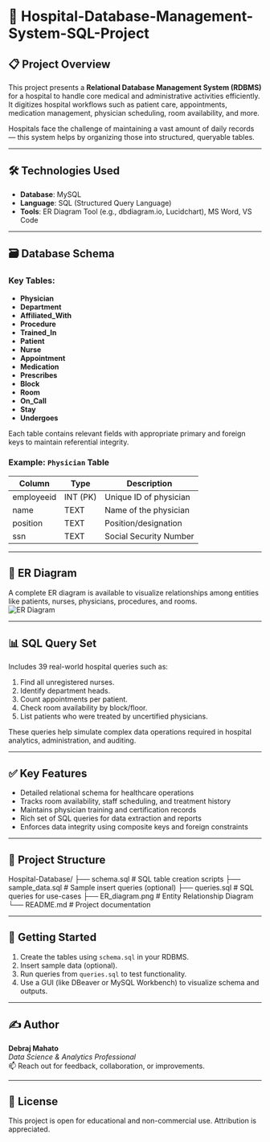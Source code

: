 # 🏥 Hospital-Database-Management-System-SQL-Project

## 📋 Project Overview

This project presents a **Relational Database Management System (RDBMS)** for a hospital to handle core medical and administrative activities efficiently. It digitizes hospital workflows such as patient care, appointments, medication management, physician scheduling, room availability, and more.

Hospitals face the challenge of maintaining a vast amount of daily records — this system helps by organizing those into structured, queryable tables.

---

## 🛠️ Technologies Used

- **Database**: MySQL
- **Language**: SQL (Structured Query Language)
- **Tools**: ER Diagram Tool (e.g., dbdiagram.io, Lucidchart), MS Word, VS Code

---

## 🗃️ Database Schema

### Key Tables:

- **Physician**
- **Department**
- **Affiliated_With**
- **Procedure**
- **Trained_In**
- **Patient**
- **Nurse**
- **Appointment**
- **Medication**
- **Prescribes**
- **Block**
- **Room**
- **On_Call**
- **Stay**
- **Undergoes**

Each table contains relevant fields with appropriate primary and foreign keys to maintain referential integrity.

### Example: `Physician` Table

| Column      | Type     | Description                         |
|-------------|----------|-------------------------------------|
| employeeid  | INT (PK) | Unique ID of physician              |
| name        | TEXT     | Name of the physician               |
| position    | TEXT     | Position/designation                |
| ssn         | TEXT     | Social Security Number              |

---

## 🔁 ER Diagram

A complete ER diagram is available to visualize relationships among entities like patients, nurses, physicians, procedures, and rooms.  
![ER Diagram](./images/er_diagram.png)

---

## 📊 SQL Query Set

Includes 39 real-world hospital queries such as:

1. Find all unregistered nurses.
2. Identify department heads.
3. Count appointments per patient.
4. Check room availability by block/floor.
5. List patients who were treated by uncertified physicians.

These queries help simulate complex data operations required in hospital analytics, administration, and auditing.

---

## ✅ Key Features

- Detailed relational schema for healthcare operations
- Tracks room availability, staff scheduling, and treatment history
- Maintains physician training and certification records
- Rich set of SQL queries for data extraction and reports
- Enforces data integrity using composite keys and foreign constraints

---

## 📁 Project Structure

Hospital-Database/
├── schema.sql # SQL table creation scripts
├── sample_data.sql # Sample insert queries (optional)
├── queries.sql # SQL queries for use-cases
├── ER_diagram.png # Entity Relationship Diagram
└── README.md # Project documentation

---

## 🚀 Getting Started

1. Create the tables using `schema.sql` in your RDBMS.
2. Insert sample data (optional).
3. Run queries from `queries.sql` to test functionality.
4. Use a GUI (like DBeaver or MySQL Workbench) to visualize schema and outputs.

---

## ✍️ Author

**Debraj Mahato**  
_Data Science & Analytics Professional_  
📫 Reach out for feedback, collaboration, or improvements.

---

## 📌 License

This project is open for educational and non-commercial use. Attribution is appreciated.
